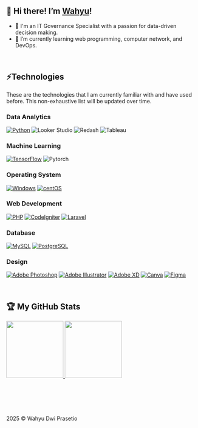 ## 👋 Hi there! I’m [Wahyu](https://github.com/wdprsto)!   
- 👀 I'm an IT Governance Specialist with a passion for data-driven decision making. 
- 🌱 I’m currently learning web programming, computer network, and DevOps.

<br/>

## ⚡Technologies
These are the technologies that I am currently familiar with and have used before. This non-exhaustive list will be updated over time.

### Data Analytics
[![Python](https://img.shields.io/badge/-Python-black?style=flat&logo=Python)](https://github.com/wdprsto?tab=repositories)
![Looker Studio](https://img.shields.io/badge/Looker%20Studio-black.svg?style=flat&logo=Looker)
![Redash](https://img.shields.io/badge/Redash-black.svg?style=flat&logo=redash)
![Tableau](https://custom-icon-badges.demolab.com/badge/Tableau-black?logo=tableau)

### Machine Learning
[![TensorFlow](https://img.shields.io/badge/-Tensorflow-black?style=flat&logo=tensorflow)](https://github.com/wdprsto?tab=repositories)
![Pytorch](https://img.shields.io/badge/Pytorch-black.svg?style=flat&logo=Pytorch)

### Operating System
[![Windows](https://custom-icon-badges.demolab.com/badge/Windows-black?logo=windows11&logoColor=0078D6)]()
[![centOS](https://img.shields.io/badge/CentOS-black?logo=centos&logoColor=white)]()

### Web Development
[![PHP](https://img.shields.io/badge/-PHP-black?style=flat&logo=php&logoColor=%23777BB4)](https://github.com/wdprsto?tab=repositories)
[![CodeIgniter](https://img.shields.io/badge/-CodeIgniter-black?style=flat&logo=CodeIgniter&logoColor=%23FF2D20)](https://github.com/wdprsto?tab=repositories)
[![Laravel](https://img.shields.io/badge/-Laravel-black?style=flat&logo=laravel)](https://github.com/wdprsto?tab=repositories)

### Database
[![MySQL](https://img.shields.io/badge/MySQL-black.svg?style=flat&logo=mysql)](https://github.com/wdprsto?tab=repositories)
[![PostgreSQL](https://img.shields.io/badge/-PostgreSQL-black.svg?style=flat&logo=postgresql)](https://github.com/wdprsto?tab=repositories)

### Design
[![Adobe Photoshop](https://img.shields.io/badge/Adobe%20Photoshop-black.svg?style=flat&logo=adobe&logoColor=%23FF0000)](https://github.com/wdprsto?tab=repositories)
[![Adobe Illustrator](https://img.shields.io/badge/Adobe%20Illustrator-black.svg?style=flat&logo=adobeillustrator&logoColor=%23FF9A00)](https://github.com/wdprsto?tab=repositories)
[![Adobe XD](https://img.shields.io/badge/Adobe%20XD-black?style=flat&logo=Adobe%20XD&logoColor=#FF61F6)](https://github.com/wdprsto?tab=repositories)
[![Canva](https://img.shields.io/badge/Canva-black.svg?style=flat&logo=Canva&logoColor=2300C4CC)](https://github.com/wdprsto?tab=repositories)
[![Figma](https://img.shields.io/badge/Figma-black.svg?style=flat&logo=figma&logoColor=23F24E1E)](https://github.com/wdprsto?tab=repositories)

<br/>

## 🏆 My GitHub Stats 
<p align="left">
<a href="https://github.com/wdprsto">
  <img height="150em" src="https://github-readme-stats-eight-theta.vercel.app/api?username=wdprsto&show_icons=true&theme=algolia&include_all_commits=true&count_private=true"/>
  <img height="150em" src="https://github-readme-stats-eight-theta.vercel.app/api/top-langs/?username=wdprsto&layout=compact&langs_count=8&theme=algolia"/>
</a>
</p>

<br />
<br />
<br />

##
2025 &#169; Wahyu Dwi Prasetio